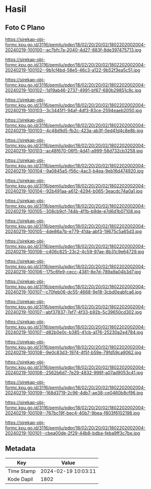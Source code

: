 # Hasil

## Foto C Plano

https://sirekap-obj-formc.kpu.go.id/3116/pemilu/pdpr/18/02/20/20/02/1802202002004-20240219-100100--ac7bfc7a-2040-4d27-883f-8de397475713.jpg

https://sirekap-obj-formc.kpu.go.id/3116/pemilu/pdpr/18/02/20/20/02/1802202002004-20240219-100102--9b1cf4bd-58e5-46c3-a122-9b52f3ea5c51.jpg

https://sirekap-obj-formc.kpu.go.id/3116/pemilu/pdpr/18/02/20/20/02/1802202002004-20240219-100102--1d19ab46-2737-4991-bf67-680b29851c9c.jpg

https://sirekap-obj-formc.kpu.go.id/3116/pemilu/pdpr/18/02/20/20/02/1802202002004-20240219-100103--3c3445f1-94af-4df3-83ce-2594eaeb2050.jpg

https://sirekap-obj-formc.kpu.go.id/3116/pemilu/pdpr/18/02/20/20/02/1802202002004-20240219-100103--4c48d9d5-fb2c-423a-ab3f-0ed41d4c8e8b.jpg

https://sirekap-obj-formc.kpu.go.id/3116/pemilu/pdpr/18/02/20/20/02/1802202002004-20240219-100103--ac48f670-06f5-4d41-a999-58d732cb3258.jpg

https://sirekap-obj-formc.kpu.go.id/3116/pemilu/pdpr/18/02/20/20/02/1802202002004-20240219-100104--9a0845a5-f56c-4ac3-b4ea-9eb16d474920.jpg

https://sirekap-obj-formc.kpu.go.id/3116/pemilu/pdpr/18/02/20/20/02/1802202002004-20240219-100104--92b491aa-a612-4294-b065-3eacdc74a0a1.jpg

https://sirekap-obj-formc.kpu.go.id/3116/pemilu/pdpr/18/02/20/20/02/1802202002004-20240219-100105--308cb9cf-744b-4f1b-b9de-e7d6d1b07108.jpg

https://sirekap-obj-formc.kpu.go.id/3116/pemilu/pdpr/18/02/20/20/02/1802202002004-20240219-100105--4de86a7b-e779-41da-abf3-19675c5a65d3.jpg

https://sirekap-obj-formc.kpu.go.id/3116/pemilu/pdpr/18/02/20/20/02/1802202002004-20240219-100106--c406c825-23c2-4c59-97ae-8b31c9e64729.jpg

https://sirekap-obj-formc.kpu.go.id/3116/pemilu/pdpr/18/02/20/20/02/1802202002004-20240219-100106--175c6fe9-cecc-4381-8e7d-789a9a04b3d7.jpg

https://sirekap-obj-formc.kpu.go.id/3116/pemilu/pdpr/18/02/20/20/02/1802202002004-20240219-100107--c70feb06-dc55-4668-9e18-3cbd0eabfca6.jpg

https://sirekap-obj-formc.kpu.go.id/3116/pemilu/pdpr/18/02/20/20/02/1802202002004-20240219-100107--abf37837-7ef7-4f33-b92b-5c39650cd302.jpg

https://sirekap-obj-formc.kpu.go.id/3116/pemilu/pdpr/18/02/20/20/02/1802202002004-20240219-100107--d82b0e0c-b385-41cb-a176-25230a2e4784.jpg

https://sirekap-obj-formc.kpu.go.id/3116/pemilu/pdpr/18/02/20/20/02/1802202002004-20240219-100108--9e0c83d3-1974-4f5f-b59e-79fd59ca9062.jpg

https://sirekap-obj-formc.kpu.go.id/3116/pemilu/pdpr/18/02/20/20/02/1802202002004-20240219-100108--2562b6d7-7e29-4832-998f-a07ad9053c41.jpg

https://sirekap-obj-formc.kpu.go.id/3116/pemilu/pdpr/18/02/20/20/02/1802202002004-20240219-100109--168d3719-2c96-4db7-ae38-ce0460b8cf96.jpg

https://sirekap-obj-formc.kpu.go.id/3116/pemilu/pdpr/18/02/20/20/02/1802202002004-20240219-100109--767bc19f-bec4-40b7-9bea-f803f6102198.jpg

https://sirekap-obj-formc.kpu.go.id/3116/pemilu/pdpr/18/02/20/20/02/1802202002004-20240219-100101--cbea00de-2f29-44b8-bdba-feba9ff3c7be.jpg


## Metadata

| Key        | Value               |
| ---------- | ------------------- |
| Time Stamp | 2024-02-19 10:03:11 |
| Kode Dapil | 1802                |



